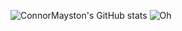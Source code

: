 ![ConnorMayston's GitHub stats](https://github-readme-stats.vercel.app/api?username=ConnorMayston&theme=highcontrast&show_icons=true)
![Oh](https://imgur.com/r/gifs/YUUhi)
